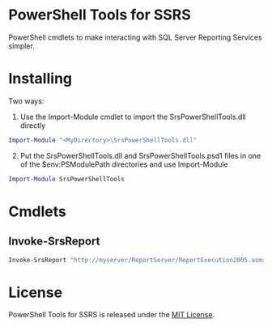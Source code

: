PowerShell Tools for SSRS
=========
PowerShell cmdlets to make interacting with SQL Server Reporting Services simpler.

Installing
=========
Two ways:

1. Use the Import-Module cmdlet to import the SrsPowerShellTools.dll directly

  ```PowerShell
  Import-Module "<MyDirectory>\SrsPowerShellTools.dll"
  ```
2. Put the SrsPowerShellTools.dll and SrsPowerShellTools.psd1 files in one of the $env:PSModulePath directories and use Import-Module

  ```PowerShell
  Import-Module SrsPowerShellTools
  ```

Cmdlets
=========
Invoke-SrsReport
---------
```PowerShell
Invoke-SrsReport "http://myserver/ReportServer/ReportExecution2005.asmx" "/MyFolder/MyReport" "PDF" @{"Parameter1"="Value1", "Parameter2"="Value2"} 
```

License
=========
PowerShell Tools for SSRS is released under the [MIT License](http://www.opensource.org/licenses/MIT).
